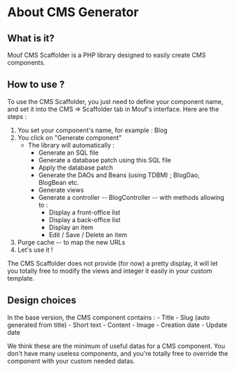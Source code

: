 About CMS Generator
=================================

What is it?
-----------

Mouf CMS Scaffolder is a PHP library designed to easily create CMS components.


How to use ?
---------------------

To use the CMS Scaffolder, you just need to define your component name, and set it into the CMS => Scaffolder tab in Mouf's interface.
Here are the steps :

1. You set your component's name, for example : Blog
2. You click on "Generate component"
    - The library will automatically :
        - Generate an SQL file
        - Generate a database patch using this SQL file
        - Apply the database patch
        - Generate the DAOs and Beans (using TDBM) ; BlogDao, BlogBean etc.
        - Generate views
        - Generate a controller -- BlogController -- with methods allowing to :
            - Display a front-office list
            - Display a back-office list
            - Display an item
            - Edit / Save / Delete an item
3. Purge cache -- to map the new URLs
4. Let's use it !

The CMS Scaffolder does not provide (for now) a pretty display, it will let you totally free to modify the views and integer it easily in your custom template.


Design choices
--------------

In the base version, the CMS component contains :
    - Title
    - Slug (auto generated from title)
    - Short text
    - Content
    - Image
    - Creation date
    - Update date

We think these are the minimum of useful datas for a CMS component.
You don't have many useless components, and you're totally free to override the component with your custom needed datas.
